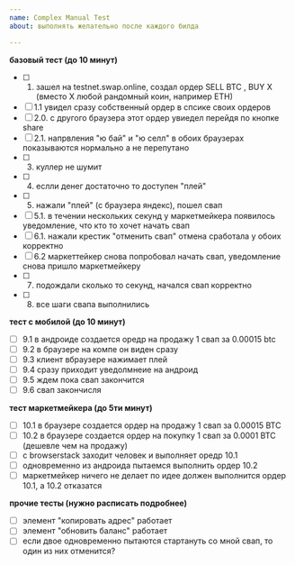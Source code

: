 ```yaml
---
name: Complex Manual Test
about: выполнять желательно после каждого билда

---
```


**базовый тест (до 10 минут)**
- [ ] 1. зашел на testnet.swap.online, создал ордер SELL BTC , BUY X (вместо X любой рандомный коин, например ETH)
- [ ] 1.1 увидел сразу собственный ордер в спсике своих ордеров 
- [ ] 2.0. с другого браузера этот ордер увиедел перейдя по кнопке share
- [ ] 2.1. напрвления "ю бай" и "ю селл" в обоих браузерах показываются нормально а не перепутано
- [ ] 3. куллер не шумит 
- [ ] 4. еслли денег достаточно то доступен "плей"
- [ ] 5. нажали "плей" (с браузера яндекс), пошел свап
- [ ] 5.1. в течении нескольких секунд у маркетмейкера появилось уведомление, что кто то хочет начать свап
- [ ] 6.1. нажали крестик "отменить свап" отмена сработала у обоих корректно
- [ ] 6.2 маркеттейкер снова попробовал начать свап, уведомление снова пришло маркетмейкеру
- [ ] 7. подождали сколько то секунд, начался свап корректно
- [ ] 8. все шаги свапа выполнились

**тест с мобилой (до 10 минут)**
- [ ] 9.1 в андроиде создается оредр на продажу 1 свап за 0.00015 btc 
- [ ] 9.2 в браузере на компе он виден сразу
- [ ] 9.3 клиент  вбраузере нажимает плей
- [ ] 9.4 сразу приходит уведолмнеие на андроид 
- [ ] 9.5 ждем пока свап закончится
- [ ] 9.6 свап закончисля

**тест маркетмейкера (до 5ти минут)**
- [ ] 10.1 в браузере создается ордер на продажу 1 свап за 0.00015 BTC
- [ ] 10.2 в браузере создается ордер на покупку 1 свап за 0.0001 BTC (дешевле чем на продажу)
- [ ] с browserstack заходит человек и выполняет оредр 10.1
- [ ] одновременно из андроида пытаемся выполнить ордер 10.2
- [ ] маркетмейкер ничего не делает по идее должен выполнится ордер 10.1, а 10.2 отказатся

**прочие тесты (нужно расписать подробнее)**
- [ ]  элемент "копировать адрес" работает
- [ ]  элемент "обновить баланс" работает
- [ ]  если двое одновременно пытаются стартануть со мной свап, то один из них отменится?
